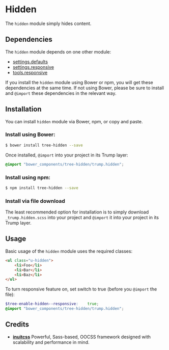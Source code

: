 # Hidden

The `hidden` module simply hides content.

## Dependencies

The `hidden` module depends on one other module:

* [settings.defaults](https://github.com/treeframework/settings.defaults)
* [settings.responsive](https://github.com/treeframework/settings.responsive)
* [tools.responsive](https://github.com/treeframework/tools.responsive)

If you install the `hidden` module using Bower or npm, you will get these 
dependencies at the same time. If not using Bower, please be sure to install 
and `@import` these dependencies in the relevant way.

## Installation

You can install `hidden` module via Bower, npm, or copy and paste.

### Install using Bower:

```sh
$ bower install tree-hidden --save
```

Once installed, `@import` into your project in its Trump layer:

```scss
@import "bower_components/tree-hidden/trump.hidden";
```

### Install using npm:

```sh
$ npm install tree-hidden --save
```

### Install via file download

The least recommended option for installation is to simply download
`_trump.hidden.scss` into your project and `@import` it into your project
in its Trump layer.

## Usage

Basic usage of the `hidden` module uses the required classes:

```html
<ul class="u-hidden">
    <li>Foo</li>
    <li>Bar</li>
    <li>Baz</li>
</ul>
```

To turn responsive feature on, set switch to true (before you `@import` the file):

```scss
$tree-enable-hidden--responsive:    true;
@import "bower_components/tree-hidden/trump.hidden";
```

## Credits

* **[inuitcss](https://github.com/inuitcss)** Powerful, Sass-based, OOCSS
framework designed with scalability and performance in mind.
